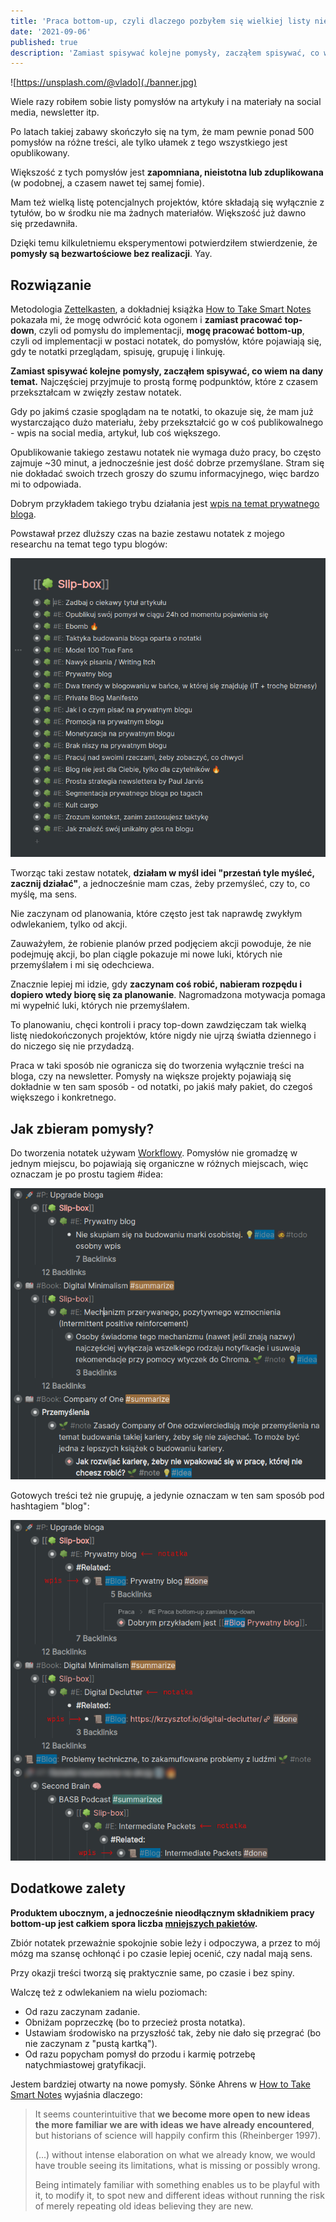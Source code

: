 ```yaml
---
title: 'Praca bottom-up, czyli dlaczego pozbyłem się wielkiej listy niedowiezionych pomysłów i zacząłem robić notatki'
date: '2021-09-06'
published: true
description: 'Zamiast spisywać kolejne pomysły, zacząłem spisywać, co wiem na dany temat, a pomysły pojawiają się organicznie.'
---
```


![https://unsplash.com/@vlado](./banner.jpg)

Wiele razy robiłem sobie listy pomysłów na artykuły i na materiały na social media, newsletter itp.

Po latach takiej zabawy skończyło się na tym, że mam pewnie ponad 500 pomysłów na różne treści, ale tylko ułamek z tego wszystkiego jest opublikowany.

Większość z tych pomysłów jest **zapomniana, nieistotna lub zduplikowana** (w podobnej, a czasem nawet tej samej fomie).

Mam też wielką listę potencjalnych projektów, które składają się wyłącznie z tytułów, bo w środku nie ma żadnych materiałów. Większość już dawno się przedawniła.

Dzięki temu kilkuletniemu eksperymentowi potwierdziłem stwierdzenie, że **pomysły są bezwartościowe bez realizacji**. Yay.

## Rozwiązanie

Metodologia [Zettelkasten](https://en.wikipedia.org/wiki/Zettelkasten), a dokładniej książka [How to Take Smart Notes](https://www.goodreads.com/book/show/34507927-how-to-take-smart-notes) pokazała mi, że mogę odwrócić kota ogonem i **zamiast pracować top-down**, czyli od pomysłu do implementacji, **mogę pracować bottom-up**, czyli od implementacji w postaci notatek, do pomysłów, które pojawiają się, gdy te notatki przeglądam, spisuję, grupuję i linkuję.

**Zamiast spisywać kolejne pomysły, zacząłem spisywać, co wiem na dany temat.** Najczęściej przyjmuje to prostą formę podpunktów, które z czasem przekształcam w zwięzły zestaw notatek.

Gdy po jakimś czasie spoglądam na te notatki, to okazuje się, że mam już wystarczająco dużo materiału, żeby przekształcić go w coś publikowalnego - wpis na social media, artykuł, lub coś większego.

Opublikowanie takiego zestawu notatek nie wymaga dużo pracy, bo często zajmuje ~30 minut, a jednocześnie jest dość dobrze przemyślane. Stram się nie dokładać swoich trzech groszy do szumu informacyjnego, więc bardzo mi to odpowiada.

Dobrym przykładem takiego trybu działania jest [wpis na temat prywatnego bloga](/prywatny-blog/).

Powstawał przez dluższy czas na bazie zestawu notatek z mojego researchu na temat tego typu blogów:

![Zestaw Notatek](./zestaw-notatek.png)

Tworząc taki zestaw notatek, **działam w myśl idei "przestań tyle myśleć, zacznij działać"**, a jednocześnie mam czas, żeby przemyśleć, czy to, co myślę, ma sens.

Nie zaczynam od planowania, które często jest tak naprawdę zwykłym odwlekaniem, tylko od akcji.

Zauważyłem, że robienie planów przed podjęciem akcji powoduje, że nie podejmuję akcji, bo plan ciągle pokazuje mi nowe luki, których nie przemyślałem i mi się odechciewa.

Znacznie lepiej mi idzie, gdy **zaczynam coś robić, nabieram rozpędu i dopiero wtedy biorę się za planowanie**. Nagromadzona motywacja pomaga mi wypełnić luki, których nie przemyślałem.

To planowaniu, chęci kontroli i pracy top-down zawdzięczam tak wielką listę niedokończonych projektów, które nigdy nie ujrzą światła dziennego i do niczego się nie przydadzą.

Praca w taki sposób nie ogranicza się do tworzenia wyłącznie treści na bloga, czy na newsletter. Pomysły na większe projekty pojawiają się dokładnie w ten sam sposób - od notatki, po jakiś mały pakiet, do czegoś większego i konkretnego.

## Jak zbieram pomysły?

Do tworzenia notatek używam [Workflowy](https://workflowy.com). Pomysłów nie gromadzę w jednym miejscu, bo pojawiają się organiczne w różnych miejscach, więc oznaczam je po prostu tagiem #idea:

![Pomysł](./idea.png)

Gotowych treści też nie grupuję, a jedynie oznaczam w ten sam sposób pod hashtagiem "blog":

![Wpis](./blog.png)

## Dodatkowe zalety

**Produktem ubocznym, a jednocześnie nieodłącznym składnikiem pracy bottom-up jest całkiem spora liczba [mniejszych pakietów](/pakiety/).**

Zbiór notatek przeważnie spokojnie sobie leży i odpoczywa, a przez to mój mózg ma szansę ochłonąć i po czasie lepiej ocenić, czy nadal mają sens.

Przy okazji treści tworzą się praktycznie same, po czasie i bez spiny.

Walczę też z odwlekaniem na wielu poziomach:

- Od razu zaczynam zadanie.
- Obniżam poprzeczkę (bo to przecież prosta notatka).
- Ustawiam środowisko na przyszłość tak, żeby nie dało się przegrać (bo nie zaczynam z "pustą kartką").
- Od razu popycham pomysł do przodu i karmię potrzebę natychmiastowej gratyfikacji.

Jestem bardziej otwarty na nowe pomysły. Sönke Ahrens w [How to Take Smart Notes](https://www.goodreads.com/book/show/34507927-how-to-take-smart-notes) wyjaśnia dlaczego:

> It seems counterintuitive that **we become more open to new ideas the more familiar we are with ideas we have already encountered**, but historians of science will happily confirm this (Rheinberger 1997).
>
>  (...) without intense elaboration on what we already know, we would have trouble seeing its limitations, what is missing or possibly wrong.
>
> Being intimately familiar with something enables us to be playful with it, to modify it, to spot new and different ideas without running the risk of merely repeating old ideas believing they are new.
